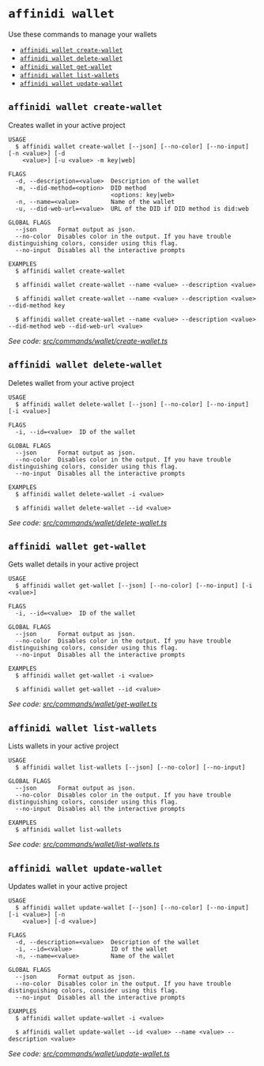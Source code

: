 `affinidi wallet`
=================

Use these commands to manage your wallets

* [`affinidi wallet create-wallet`](#affinidi-wallet-create-wallet)
* [`affinidi wallet delete-wallet`](#affinidi-wallet-delete-wallet)
* [`affinidi wallet get-wallet`](#affinidi-wallet-get-wallet)
* [`affinidi wallet list-wallets`](#affinidi-wallet-list-wallets)
* [`affinidi wallet update-wallet`](#affinidi-wallet-update-wallet)

## `affinidi wallet create-wallet`

Creates wallet in your active project

```
USAGE
  $ affinidi wallet create-wallet [--json] [--no-color] [--no-input] [-n <value>] [-d
    <value>] [-u <value> -m key|web]

FLAGS
  -d, --description=<value>  Description of the wallet
  -m, --did-method=<option>  DID method
                             <options: key|web>
  -n, --name=<value>         Name of the wallet
  -u, --did-web-url=<value>  URL of the DID if DID method is did:web

GLOBAL FLAGS
  --json      Format output as json.
  --no-color  Disables color in the output. If you have trouble distinguishing colors, consider using this flag.
  --no-input  Disables all the interactive prompts

EXAMPLES
  $ affinidi wallet create-wallet

  $ affinidi wallet create-wallet --name <value> --description <value>

  $ affinidi wallet create-wallet --name <value> --description <value> --did-method key

  $ affinidi wallet create-wallet --name <value> --description <value> --did-method web --did-web-url <value>
```

_See code: [src/commands/wallet/create-wallet.ts](https://github.com/affinidi/affinidi-cli/blob/v2.10.0/src/commands/wallet/create-wallet.ts)_

## `affinidi wallet delete-wallet`

Deletes wallet from your active project

```
USAGE
  $ affinidi wallet delete-wallet [--json] [--no-color] [--no-input] [-i <value>]

FLAGS
  -i, --id=<value>  ID of the wallet

GLOBAL FLAGS
  --json      Format output as json.
  --no-color  Disables color in the output. If you have trouble distinguishing colors, consider using this flag.
  --no-input  Disables all the interactive prompts

EXAMPLES
  $ affinidi wallet delete-wallet -i <value>

  $ affinidi wallet delete-wallet --id <value>
```

_See code: [src/commands/wallet/delete-wallet.ts](https://github.com/affinidi/affinidi-cli/blob/v2.10.0/src/commands/wallet/delete-wallet.ts)_

## `affinidi wallet get-wallet`

Gets wallet details in your active project

```
USAGE
  $ affinidi wallet get-wallet [--json] [--no-color] [--no-input] [-i <value>]

FLAGS
  -i, --id=<value>  ID of the wallet

GLOBAL FLAGS
  --json      Format output as json.
  --no-color  Disables color in the output. If you have trouble distinguishing colors, consider using this flag.
  --no-input  Disables all the interactive prompts

EXAMPLES
  $ affinidi wallet get-wallet -i <value>

  $ affinidi wallet get-wallet --id <value>
```

_See code: [src/commands/wallet/get-wallet.ts](https://github.com/affinidi/affinidi-cli/blob/v2.10.0/src/commands/wallet/get-wallet.ts)_

## `affinidi wallet list-wallets`

Lists wallets in your active project

```
USAGE
  $ affinidi wallet list-wallets [--json] [--no-color] [--no-input]

GLOBAL FLAGS
  --json      Format output as json.
  --no-color  Disables color in the output. If you have trouble distinguishing colors, consider using this flag.
  --no-input  Disables all the interactive prompts

EXAMPLES
  $ affinidi wallet list-wallets
```

_See code: [src/commands/wallet/list-wallets.ts](https://github.com/affinidi/affinidi-cli/blob/v2.10.0/src/commands/wallet/list-wallets.ts)_

## `affinidi wallet update-wallet`

Updates wallet in your active project

```
USAGE
  $ affinidi wallet update-wallet [--json] [--no-color] [--no-input] [-i <value>] [-n
    <value>] [-d <value>]

FLAGS
  -d, --description=<value>  Description of the wallet
  -i, --id=<value>           ID of the wallet
  -n, --name=<value>         Name of the wallet

GLOBAL FLAGS
  --json      Format output as json.
  --no-color  Disables color in the output. If you have trouble distinguishing colors, consider using this flag.
  --no-input  Disables all the interactive prompts

EXAMPLES
  $ affinidi wallet update-wallet -i <value>

  $ affinidi wallet update-wallet --id <value> --name <value> --description <value>
```

_See code: [src/commands/wallet/update-wallet.ts](https://github.com/affinidi/affinidi-cli/blob/v2.10.0/src/commands/wallet/update-wallet.ts)_
